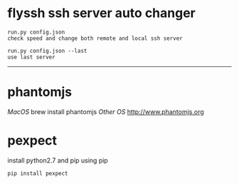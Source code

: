 flyssh ssh server auto changer
======
```
run.py config.json
check speed and change both remote and local ssh server

run.py config.json --last
use last server 
```
-------

phantomjs 
=======
*MacOS* brew install phantomjs
*Other OS* http://www.phantomjs.org 

pexpect 
=======
install python2.7 and pip
using pip
```
pip install pexpect
```

